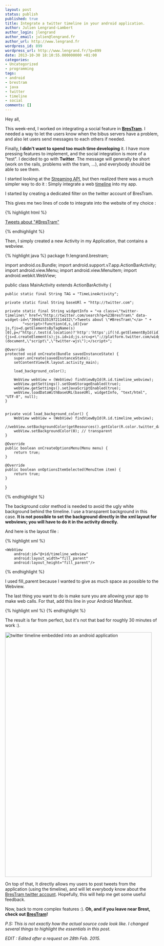 ```yaml
---
layout: post
status: publish
published: true
title: Integrate a twitter timeline in your android application.
author: Julien Lengrand-Lambert
author_login: jlengrand
author_email: julien@lengrand.fr
author_url: http://www.lengrand.fr
wordpress_id: 899
wordpress_url: http://www.lengrand.fr/?p=899
date: 2013-10-30 18:10:55.000000000 +01:00
categories:
- Uncategorized
- programming
tags:
- android
- brestram
- java
- twitter
- timeline
- social
comments: []
---
```

Hey all,

This week-end, I worked on integrating a social feature in <a title="brestram google play" href="http://play.google.com/store/apps/details?id=fr.lengrand.brestram&amp;hl=en"><strong>BresTram</strong></a>.
I needed a way to let the users know when the bibus servers have a problem, and also let users send messages to each others if needed.

Finally,<strong> I didn't want to spend too much time developing</strong> it. I have more pressing features to implement, and the social integration is more of a "test".
I decided to go with <strong>Twitter</strong>. The message will generally be short (work on the rails, problems with the tram, ...), and everybody should be able to see them.

I started looking at the <a title="twitter streaming api" href="http://dev.twitter.com/docs/streaming-apis" target="_blank">Streaming API</a>, but then realized there was a much simpler way to do it : Simply integrate a web <a title="twitter timelines" href="http://dev.twitter.com/docs/embedded-timelines" target="_blank">timeline</a> into my app.

I started by creating a dedicated filter on the twitter account of BresTram.

This gives me two lines of code to integrate into the website of my choice :

{% highlight html %}

<a class="twitter-timeline" href="http://twitter.com/search?q=%23BresTram" data-widget-id="394415351972114432">Tweets about "#BresTram"</a>
<script>!function(d,s,id){var js,fjs=d.getElementsByTagName(s)[0],p=/^http:/.test(d.location)?'http':'https';if(!d.getElementById(id)){js=d.createElement(s);js.id=id;js.src=p+"://platform.twitter.com/widgets.js";fjs.parentNode.insertBefore(js,fjs);}}(document,"script","twitter-wjs");</script>
{% endhighlight %}

Then, I simply created a new Activity in my Application, that contains a webview.

{% highlight java %}
package fr.lengrand.brestram;

import android.os.Bundle;
import android.support.v7.app.ActionBarActivity;
import android.view.Menu;
import android.view.MenuItem;
import android.webkit.WebView;

public class MainActivity extends ActionBarActivity {
     
    public static final String TAG = "TimeLineActivity";
 
    private static final String baseURl = "http://twitter.com";
 
    private static final String widgetInfo = "<a class=\"twitter-timeline\" href=\"http://twitter.com/search?q=%23BresTram\" data-widget-id=\"394415351972114432\">Tweets about \"#BresTram\"</a> " +
            "<script>!function(d,s,id){var js,fjs=d.getElementsByTagName(s)[0],p=/^http:/.test(d.location)?'http':'https';if(!d.getElementById(id)){js=d.createElement(s);js.id=id;js.src=p+\"://platform.twitter.com/widgets.js\";fjs.parentNode.insertBefore(js,fjs);}}(document,\"script\",\"twitter-wjs\");</script>";

    @Override
    protected void onCreate(Bundle savedInstanceState) {
        super.onCreate(savedInstanceState);
        setContentView(R.layout.activity_main);
 
        load_background_color();
 
        WebView webView = (WebView) findViewById(R.id.timeline_webview);
        webView.getSettings().setDomStorageEnabled(true);
        webView.getSettings().setJavaScriptEnabled(true);
        webView.loadDataWithBaseURL(baseURl, widgetInfo, "text/html", "UTF-8", null);
    }
 
 
    private void load_background_color() {
        WebView webView = (WebView) findViewById(R.id.timeline_webview);
        //webView.setBackgroundColor(getResources().getColor(R.color.twitter_dark));
        webView.setBackgroundColor(0); // transparent
    }
 
    @Override
    public boolean onCreateOptionsMenu(Menu menu) {
        return true;
    }
 
    @Override
    public boolean onOptionsItemSelected(MenuItem item) {
        return true;
    }
}

{% endhighlight %}

The background color method is needed to avoid the ugly white background behind the timeline. I use a transparent background in this case.
<strong>It is not possible to set the background directly in the xml layout for webviews; you will have to do it in the activity directly.</strong>

And here is the layout file :

{% highlight xml %}
<RelativeLayout xmlns:android="http://schemas.android.com/apk/res/android"
    xmlns:tools="http://schemas.android.com/tools"
    android:layout_width="match_parent"
    android:layout_height="match_parent"
    android:paddingBottom="@dimen/activity_vertical_margin"
    android:paddingLeft="@dimen/activity_horizontal_margin"
    android:paddingRight="@dimen/activity_horizontal_margin"
    android:paddingTop="@dimen/activity_vertical_margin"
    tools:context=".TimeLineActivity" >

    <WebView
        android:id="@+id/timeline_webview"
        android:layout_width="fill_parent"
        android:layout_height="fill_parent"/>

</RelativeLayout>
{% endhighlight %}

I used fill_parent because I wanted to give as much space as possible to the Webview.

The last thing you want to do is make sure you are allowing your app to make web calls. For that, add this line in your Android Manifest.

{% highlight xml %}
<uses-permission android:name="android.permission.INTERNET" />
{% endhighlight %}

The result is far from perfect, but it's not that bad for roughly 30 minutes of work :).

<a href="{{ site.url }}/images/posts/2013/10/twitter_timeline.png"><img class="size-full wp-image-900" alt="twitter timeline embedded into an android application" src="{{ site.url }}/images/posts/2013/10/twitter_timeline.png" width="480" height="800" /></a>

On top of that, It directly allows my users to post tweets from the application (using the timeline), and will let everybody know about the <a title="BresTram twitter account" href="http://twitter.com/BresTramApp" target="_blank">BresTram twitter account</a>.
Hopefully, this will help me get some useful feedback.

Now, back to more complex features :).
<strong>Oh, and if you leave near Brest, check out <a title="brestram google play" href="http://play.google.com/store/apps/details?id=fr.lengrand.brestram&amp;hl=en" target="_blank">BresTram</a>!</strong>

<em>P.S: This is not exactly how the actual source code look like. I changed several things to highlight the essentials in this post.</em>

<em>EDIT : Edited after a request on 28th Feb. 2015.</em>